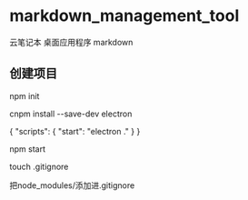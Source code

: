 # markdown_management_tool

云笔记本
桌面应用程序
markdown

## 创建项目
npm init

cnpm install --save-dev electron

{
  "scripts": {
    "start": "electron ."
  }
}

npm start

touch .gitignore

把node_modules/添加进.gitignore